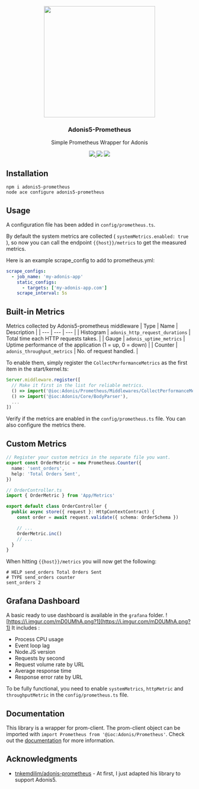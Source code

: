 <div align="center">
  <img src="https://i.imgur.com/QZf8jrj.png" width="300px" />  
  <br/>
  <h3>Adonis5-Prometheus</h3>
  <p>Simple Prometheus Wrapper for Adonis</p>
  <a href="https://www.npmjs.com/package/adonis5-prometheus">
    <img src="https://img.shields.io/npm/v/adonis5-prometheus.svg?style=for-the-badge&logo=npm" />
  </a>
  <img src="https://img.shields.io/npm/l/adonis5-prometheus?color=blueviolet&style=for-the-badge" />
  <img src="https://img.shields.io/badge/Typescript-294E80.svg?style=for-the-badge&logo=typescript" />
</div>

## Installation
```
npm i adonis5-prometheus
node ace configure adonis5-prometheus
```

## Usage

A configuration file has been added in `config/prometheus.ts`.

By default the system metrics are collected ( `systemMetrics.enabled: true` ), so now you can call the endpoint `{{host}}/metrics` to get the measured metrics.

Here is an example scrape_config to add to prometheus.yml:
```yaml
scrape_configs:
  - job_name: 'my-adonis-app'
    static_configs:
      - targets: ['my-adonis-app.com']
    scrape_interval: 5s
```

## Built-in Metrics
Metrics collected by Adonis5-prometheus middleware
| Type      | Name                              | Description                                                 |
| ---       | ---                               | ---                                                         |
| Histogram | `adonis_http_request_durations`   | Total time each HTTP requests takes.                        |
| Gauge     | `adonis_uptime_metrics`           | Uptime performance of the application (1 = up, 0 = down)    |
| Counter   | `adonis_throughput_metrics`       | No. of request handled.                                     |

To enable them, simply register the `CollectPerformanceMetrics` as the first item in the start/kernel.ts:
```typescript
Server.middleware.register([
  // Make it first in the list for reliable metrics.
  () => import('@ioc:Adonis/Prometheus/Middlewares/CollectPerformanceMetrics'),
  () => import('@ioc:Adonis/Core/BodyParser'),
  ...
])
```
Verify if the metrics are enabled in the `config/prometheus.ts` file. You can also configure the metrics there.

## Custom Metrics
```typescript
// Register your custom metrics in the separate file you want.
export const OrderMetric = new Prometheus.Counter({
  name: 'sent_orders',
  help: 'Total Orders Sent',
})

// OrderController.ts
import { OrderMetric } from 'App/Metrics'

export default class OrderController {
  public async store({ request }: HttpContextContract) {
    const order = await request.validate({ schema: OrderSchema })

    // ...
    OrderMetric.inc()
    // ...
  }
}
```
When hitting `{{host}}/metrics` you will now get the following:
```
# HELP send_orders Total Orders Sent
# TYPE send_orders counter
sent_orders 2
```

## Grafana Dashboard
A basic ready to use dashboard is available in the `grafana` folder.
![https://i.imgur.com/mD0UMhA.png?1](https://i.imgur.com/mD0UMhA.png?1)
It includes :
- Process CPU usage
- Event loop lag
- Node.JS version
- Requests by second
- Request volume rate by URL
- Average response time
- Response error rate by URL

To be fully functional, you need to enable `systemMetrics`, `httpMetric` and `throughputMetric` in the `config/prometheus.ts` file.

## Documentation
This library is a wrapper for prom-client. The prom-client object can be imported with `import Prometheus from '@ioc:Adonis/Prometheus'`. Check out the [documentation](https://github.com/siimon/prom-client) for more information.

## Acknowledgments
- [tnkemdilim/adonis-prometheus](https://github.com/tnkemdilim/adonis-prometheus) - At first, I just adapted his library to support Adonis5.
